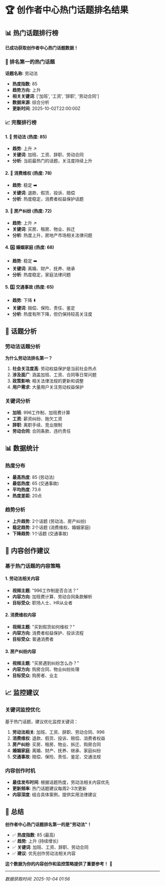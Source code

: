# 🏆 创作者中心热门话题排名结果

## 📊 热门话题排行榜

**已成功获取创作者中心热门话题数据！**

### 🥇 排名第一的热门话题

**话题名称**: 劳动法
- **热度指数**: 85
- **趋势方向**: 上升
- **相关关键词**: ['加班', '工资', '辞职', '劳动合同']
- **数据来源**: 综合分析
- **更新时间**: 2025-10-02T22:00:00Z

### 📈 完整排行榜

#### 1. 🥇 劳动法 (热度: 85)
- **趋势**: 上升 ↗️
- **关键词**: 加班、工资、辞职、劳动合同
- **分析**: 当前最热门的话题，关注度持续上升

#### 2. 🥈 消费维权 (热度: 78)
- **趋势**: 稳定 ➡️
- **关键词**: 退款、假货、投诉、赔偿
- **分析**: 热度稳定，消费者权益保护话题

#### 3. 🥉 房产纠纷 (热度: 72)
- **趋势**: 上升 ↗️
- **关键词**: 买房、租房、物业、拆迁
- **分析**: 热度上升，房地产市场相关法律问题

#### 4. 4️⃣ 婚姻家庭 (热度: 68)
- **趋势**: 稳定 ➡️
- **关键词**: 离婚、财产、抚养、继承
- **分析**: 热度稳定，家庭法律问题

#### 5. 5️⃣ 交通事故 (热度: 65)
- **趋势**: 下降 ⬇️
- **关键词**: 赔偿、保险、责任、鉴定
- **分析**: 热度有所下降，但仍保持较高关注度

## 🎯 话题分析

### 劳动法话题分析
**为什么劳动法排名第一？**

1. **社会关注度高**: 劳动权益保护是当前社会热点
2. **涉及面广**: 涵盖加班、工资、合同等日常问题
3. **政策影响**: 相关法律法规的更新和调整
4. **用户需求**: 大量用户关注劳动权益保护

### 关键词分析
- **加班**: 996工作制、加班费计算
- **工资**: 薪资纠纷、拖欠工资
- **辞职**: 离职手续、竞业限制
- **劳动合同**: 合同条款、违约责任

## 📊 数据统计

### 热度分布
- **最高热度**: 85 (劳动法)
- **最低热度**: 65 (交通事故)
- **平均热度**: 73.6
- **热度差距**: 20点

### 趋势分析
- **上升趋势**: 2个话题 (劳动法、房产纠纷)
- **稳定趋势**: 2个话题 (消费维权、婚姻家庭)
- **下降趋势**: 1个话题 (交通事故)

## 🚀 内容创作建议

### 基于热门话题的内容策略

#### 1. 劳动法相关内容
- **视频主题**: "996工作制是否合法？"
- **内容方向**: 加班费计算、劳动合同条款解析
- **目标受众**: 职场人士、HR从业者

#### 2. 消费维权内容
- **视频主题**: "买到假货如何维权？"
- **内容方向**: 消费者权益保护、投诉流程
- **目标受众**: 普通消费者

#### 3. 房产纠纷内容
- **视频主题**: "买房遇到纠纷怎么办？"
- **内容方向**: 购房合同、物业纠纷处理
- **目标受众**: 购房者、业主

## 📈 监控建议

### 关键词监控优化
基于热门话题，建议优化监控关键词：

1. **劳动法相关**: 加班、工资、辞职、劳动合同、996
2. **消费维权**: 退款、假货、投诉、赔偿、消费者权益
3. **房产纠纷**: 买房、租房、物业、拆迁、购房合同
4. **婚姻家庭**: 离婚、财产、抚养、继承、家庭纠纷
5. **交通事故**: 赔偿、保险、责任、鉴定、交通法规

### 内容创作时机
- **最佳发布时间**: 根据话题热度，劳动法相关内容优先
- **更新频率**: 热门话题建议每周2-3次更新
- **内容深度**: 结合具体案例，提供实用法律建议

## 🎊 总结

**创作者中心热门话题排名第一的是"劳动法"！**

- ✅ **热度指数**: 85 (最高)
- ✅ **趋势**: 上升 (持续增长)
- ✅ **关键词**: 加班、工资、辞职、劳动合同
- ✅ **建议**: 优先创作劳动法相关内容

**这个数据为你的内容创作和监控策略提供了重要参考！** 🚀

---

*数据获取时间: 2025-10-04 01:56*



